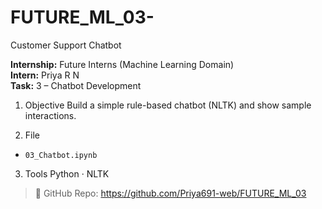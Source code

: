 # FUTURE_ML_03-
Customer Support Chatbot

**Internship:** Future Interns (Machine Learning Domain)  
**Intern:** Priya R N  
**Task:** 3 – Chatbot Development  

1. Objective
Build a simple rule-based chatbot (NLTK) and show sample interactions.

2. File
- `03_Chatbot.ipynb`

3. Tools
Python · NLTK

> 🔗 GitHub Repo: https://github.com/Priya691-web/FUTURE_ML_03
